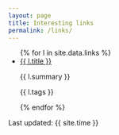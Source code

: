 ```yaml
---
layout: page
title: Interesting links
permalink: /links/
---
```


<ul>
  {% for l in site.data.links %}
    <li>
      <a href="{{ l.url }}">{{ l.title }}</a>
      <p>{{ l.summary }}</p>
      <p>{{ l.tags }}</p>
    </li>
  {% endfor %}
</ul>



Last updated: {{ site.time }}
